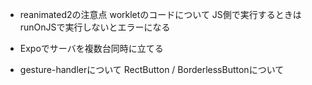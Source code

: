 

- reanimated2の注意点
workletのコードについて
JS側で実行するときはrunOnJSで実行しないとエラーになる


- Expoでサーバを複数台同時に立てる
- gesture-handlerについて RectButton / BorderlessButtonについて